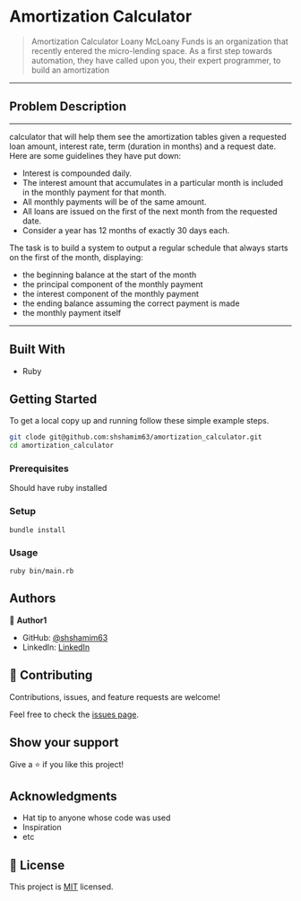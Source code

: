 # Amortization Calculator

> Amortization Calculator
> Loany McLoany Funds is an organization that recently entered the micro-lending space. As a first step
> towards automation, they have called upon you, their expert programmer, to build an amortization

---

## Problem Description

---

calculator that will help them see the amortization tables given a requested loan amount, interest rate,
term (duration in months) and a request date. Here are some guidelines they have put down:

- Interest is compounded daily.
- The interest amount that accumulates in a particular month is included in the monthly payment
  for that month.
- All monthly payments will be of the same amount.
- All loans are issued on the first of the next month from the requested date.
- Consider a year has 12 months of exactly 30 days each.

The task is to build a system to output a regular schedule that always starts on the first of the
month, displaying:

- the beginning balance at the start of the month
- the principal component of the monthly payment
- the interest component of the monthly payment
- the ending balance assuming the correct payment is made
- the monthly payment itself

---

## Built With

- Ruby

## Getting Started

To get a local copy up and running follow these simple example steps.

```bash
git clode git@github.com:shshamim63/amortization_calculator.git
cd amortization_calculator
```

### Prerequisites

Should have ruby installed

### Setup

```
bundle install
```

### Usage

```
ruby bin/main.rb
```
## Authors

👤 **Author1**

- GitHub: [@shshamim63](https://github.com/shshamim63)
- LinkedIn: [LinkedIn](https://www.linkedin.com/in/shakhawathossainshamim/)


## 🤝 Contributing

Contributions, issues, and feature requests are welcome!

Feel free to check the [issues page](issues/).

## Show your support

Give a ⭐️ if you like this project!

## Acknowledgments

- Hat tip to anyone whose code was used
- Inspiration
- etc

## 📝 License

This project is [MIT](lic.url) licensed.
